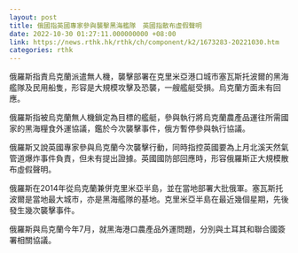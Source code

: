 ```yaml
---
layout: post
title: 俄國指英國專家參與襲擊黑海艦隊　英國指散布虛假聲明
date: 2022-10-30 01:27:11.000000000 +08:00
link: https://news.rthk.hk/rthk/ch/component/k2/1673283-20221030.htm
categories: rthk
---
```


俄羅斯指責烏克蘭派遣無人機，襲擊部署在克里米亞港口城市塞瓦斯托波爾的黑海艦隊及民用船隻，形容是大規模攻擊及恐襲，一艘艦艇受損。烏克蘭方面未有回應。

俄羅斯指被烏克蘭無人機鎖定為目標的艦艇，參與執行將烏克蘭農產品運往所需國家的黑海糧食外運協議，鑑於今次襲擊事件，俄方暫停參與執行協議。

俄羅斯又說英國專家參與烏克蘭今次襲擊行動，同時指控英國要為上月北溪天然氣管道爆炸事件負責，但未有提出證據。英國國防部回應時，形容俄羅斯正大規模散布虛假聲明。

俄羅斯在2014年從烏克蘭兼併克里米亞半島，並在當地部署大批俄軍。塞瓦斯托波爾是當地最大城市，亦是黑海艦隊的基地。克里米亞半島在最近幾個星期，先後發生幾次襲擊事件。

俄羅斯與烏克蘭今年7月，就黑海港口農產品外運問題，分別與土耳其和聯合國簽署相關協議。
